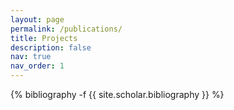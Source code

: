 ```yaml
---
layout: page
permalink: /publications/
title: Projects
description: false
nav: true
nav_order: 1
---
```

<!-- _pages/publications.md -->
<div class="publications">

{% bibliography -f {{ site.scholar.bibliography }} %}

</div>
